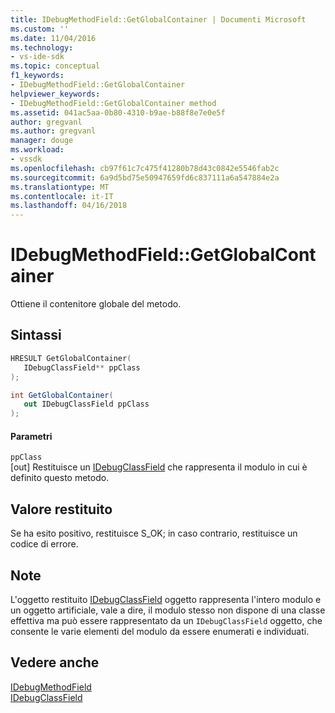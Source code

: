 ```yaml
---
title: IDebugMethodField::GetGlobalContainer | Documenti Microsoft
ms.custom: ''
ms.date: 11/04/2016
ms.technology:
- vs-ide-sdk
ms.topic: conceptual
f1_keywords:
- IDebugMethodField::GetGlobalContainer
helpviewer_keywords:
- IDebugMethodField::GetGlobalContainer method
ms.assetid: 041ac5aa-0b80-4310-b9ae-b88f8e7e0e5f
author: gregvanl
ms.author: gregvanl
manager: douge
ms.workload:
- vssdk
ms.openlocfilehash: cb97f61c7c475f41280b78d43c0842e5546fab2c
ms.sourcegitcommit: 6a9d5bd75e50947659fd6c837111a6a547884e2a
ms.translationtype: MT
ms.contentlocale: it-IT
ms.lasthandoff: 04/16/2018
---
```

# <a name="idebugmethodfieldgetglobalcontainer"></a>IDebugMethodField::GetGlobalContainer
Ottiene il contenitore globale del metodo.  
  
## <a name="syntax"></a>Sintassi  
  
```cpp  
HRESULT GetGlobalContainer(  
   IDebugClassField** ppClass  
);  
```  
  
```csharp  
int GetGlobalContainer(  
   out IDebugClassField ppClass  
);  
```  
  
#### <a name="parameters"></a>Parametri  
 `ppClass`  
 [out] Restituisce un [IDebugClassField](../../../extensibility/debugger/reference/idebugclassfield.md) che rappresenta il modulo in cui è definito questo metodo.  
  
## <a name="return-value"></a>Valore restituito  
 Se ha esito positivo, restituisce S_OK; in caso contrario, restituisce un codice di errore.  
  
## <a name="remarks"></a>Note  
 L'oggetto restituito [IDebugClassField](../../../extensibility/debugger/reference/idebugclassfield.md) oggetto rappresenta l'intero modulo e un oggetto artificiale, vale a dire, il modulo stesso non dispone di una classe effettiva ma può essere rappresentato da un `IDebugClassField` oggetto, che consente le varie elementi del modulo da essere enumerati e individuati.  
  
## <a name="see-also"></a>Vedere anche  
 [IDebugMethodField](../../../extensibility/debugger/reference/idebugmethodfield.md)   
 [IDebugClassField](../../../extensibility/debugger/reference/idebugclassfield.md)